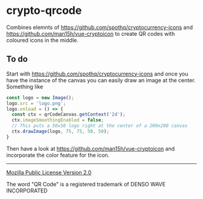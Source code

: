 # crypto-qrcode

Combines elemnts of https://github.com/spothq/cryptocurrency-icons and https://github.com/man15h/vue-cryptoicon to create QR codes with coloured icons in the middle.

## To do

Start with https://github.com/spothq/cryptocurrency-icons and once you have the instance of the canvas you can easily draw an image at the center. Something like
 
```ts
const logo = new Image();
logo.src = 'logo.png';
logo.onload = () => {
  const ctx = qrCodeCanvas.getContext('2d');
  ctx.imageSmoothingEnabled = false;
  // This puts a 50x50 logo right at the center of a 200x200 canvas
  ctx.drawImage(logo, 75, 75, 50, 50);
}
```
Then have a look at https://github.com/man15h/vue-cryptoicon and incorporate the color feature for the icon.

***

[Mozilla Public License Version 2.0](https://www.mozilla.org/en-US/MPL/2.0/)

The word "QR Code" is a registered trademark of DENSO WAVE INCORPORATED
